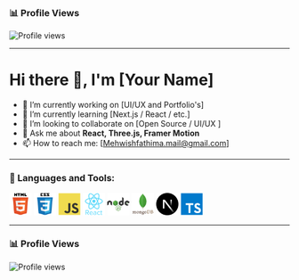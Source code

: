 

### 📊 Profile Views
![Profile views](https://komarev.com/ghpvc/?username=YourUserName&label=Profile%20views&color=0e75b6&style=flat)


---

# Hi there 👋, I'm [Your Name]

- 🔭 I’m currently working on [UI/UX and Portfolio's]
- 🌱 I’m currently learning [Next.js / React / etc.]
- 👯 I’m looking to collaborate on [Open Source / UI/UX ]
- 💬 Ask me about **React, Three.js, Framer Motion**
- 📫 How to reach me: [Mehwishfathima.mail@gmail.com]

---

### 🚀 Languages and Tools:
<p align="left"> 
  <img src="https://raw.githubusercontent.com/devicons/devicon/master/icons/html5/html5-original-wordmark.svg" alt="html5" width="40" height="40"/>
  <img src="https://raw.githubusercontent.com/devicons/devicon/master/icons/css3/css3-original-wordmark.svg" alt="css3" width="40" height="40"/>
  <img src="https://raw.githubusercontent.com/devicons/devicon/master/icons/javascript/javascript-original.svg" alt="javascript" width="40" height="40"/>
  <img src="https://raw.githubusercontent.com/devicons/devicon/master/icons/react/react-original-wordmark.svg" alt="react" width="40" height="40"/>
  <img src="https://raw.githubusercontent.com/devicons/devicon/master/icons/nodejs/nodejs-original-wordmark.svg" alt="nodejs" width="40" height="40"/>
  <img src="https://raw.githubusercontent.com/devicons/devicon/master/icons/mongodb/mongodb-original-wordmark.svg" alt="mongodb" width="40" height="40"/>
  <img src="https://raw.githubusercontent.com/devicons/devicon/master/icons/nextjs/nextjs-original.svg" alt="nextjs" width="40" height="40"/>
  <img src="https://raw.githubusercontent.com/devicons/devicon/master/icons/typescript/typescript-original.svg" alt="typescript" width="40" height="40"/>
</p>

---

### 📊 Profile Views
![Profile views](https://komarev.com/ghpvc/?username=YourUserName&label=Profile%20views&color=0e75b6&style=flat)
